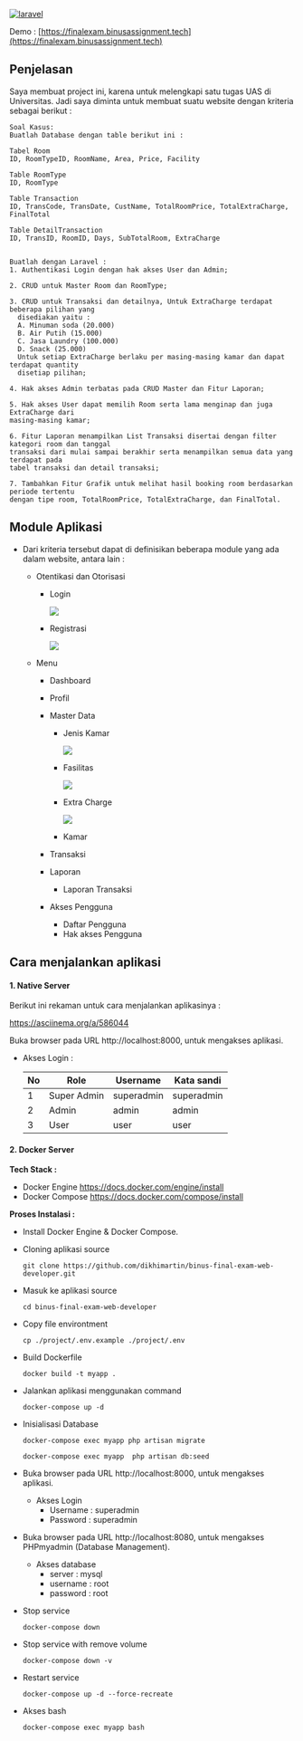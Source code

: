 [![laravel](https://i.ibb.co/SmtP4vH/image-4.png)](https://laravel.com)

Demo : [https://finalexam.binusassignment.tech](https://finalexam.binusassignment.tech)


## Penjelasan

Saya membuat project ini, karena untuk melengkapi satu tugas UAS  di Universitas. Jadi saya diminta untuk membuat suatu website  dengan kriteria sebagai berikut :

```
Soal Kasus: 
Buatlah Database dengan table berikut ini :

Tabel Room
ID, RoomTypeID, RoomName, Area, Price, Facility

Table RoomType
ID, RoomType

Table Transaction
ID, TransCode, TransDate, CustName, TotalRoomPrice, TotalExtraCharge, FinalTotal

Table DetailTransaction
ID, TransID, RoomID, Days, SubTotalRoom, ExtraCharge


Buatlah dengan Laravel :
1. Authentikasi Login dengan hak akses User dan Admin;

2. CRUD untuk Master Room dan RoomType;

3. CRUD untuk Transaksi dan detailnya, Untuk ExtraCharge terdapat beberapa pilihan yang
  disediakan yaitu :
  A. Minuman soda (20.000)
  B. Air Putih (15.000)
  C. Jasa Laundry (100.000)
  D. Snack (25.000)
  Untuk setiap ExtraCharge berlaku per masing-masing kamar dan dapat terdapat quantity
  disetiap pilihan;
  
4. Hak akses Admin terbatas pada CRUD Master dan Fitur Laporan;

5. Hak akses User dapat memilih Room serta lama menginap dan juga ExtraCharge dari
masing-masing kamar;

6. Fitur Laporan menampilkan List Transaksi disertai dengan filter kategori room dan tanggal
transaksi dari mulai sampai berakhir serta menampilkan semua data yang terdapat pada
tabel transaksi dan detail transaksi;

7. Tambahkan Fitur Grafik untuk melihat hasil booking room berdasarkan periode tertentu
dengan tipe room, TotalRoomPrice, TotalExtraCharge, dan FinalTotal.
```



## Module Aplikasi 

- Dari kriteria tersebut dapat di definisikan beberapa module yang ada dalam website, antara lain :
  
  
  - Otentikasi dan Otorisasi
  
    - Login 
  
      ![](https://i.imgur.com/dyPw8ZY.png)
  
    - Registrasi
  
      ![](https://i.imgur.com/6FL2n6c.png)
  
  - Menu
  
    - Dashboard
  
    - Profil
  
    - Master Data
  
      - Jenis Kamar
  
        ![](https://i.imgur.com/ZTv1mgp.png)
  
        
  
      - Fasilitas
  
        ![](https://i.imgur.com/C0Cv20N.png)
  
        
  
      - Extra Charge
  
        ![](https://i.imgur.com/hXX2Ifl.png)
  
        
  
      - Kamar
  
    - Transaksi
  
    - Laporan
  
      - Laporan Transaksi
  
    - Akses Pengguna
  
      - Daftar Pengguna
      - Hak akses Pengguna
  



## Cara menjalankan aplikasi

#### 1. Native Server

Berikut ini rekaman untuk cara menjalankan aplikasinya :

https://asciinema.org/a/586044

Buka browser pada URL  http://localhost:8000, untuk mengakses aplikasi.

- Akses Login :

  | No   | Role        | Username   | Kata sandi |
  | ---- | ----------- | ---------- | ---------- |
  | 1    | Super Admin | superadmin | superadmin |
  | 2    | Admin       | admin      | admin      |
  | 3    | User        | user       | user       |

#### 2. Docker Server

**Tech Stack :**

  - Docker Engine https://docs.docker.com/engine/install
  - Docker Compose https://docs.docker.com/compose/install

**Proses Instalasi :**

- Install Docker Engine & Docker Compose.

- Cloning aplikasi source

  ```shell
  git clone https://github.com/dikhimartin/binus-final-exam-web-developer.git
  ```

- Masuk ke aplikasi source

  ```shell
  cd binus-final-exam-web-developer
  ```

- Copy file environtment

  ```shell
  cp ./project/.env.example ./project/.env
  ```

- Build Dockerfile

  ```shell
  docker build -t myapp .
  ```

- Jalankan aplikasi menggunakan command 

  ```shell
  docker-compose up -d
  ```

- Inisialisasi Database

  ```shell
  docker-compose exec myapp php artisan migrate  
  ```

  ```shell
  docker-compose exec myapp  php artisan db:seed
  ```

- Buka browser pada URL  http://localhost:8000, untuk mengakses aplikasi.

  - Akses Login 
    - Username    : superadmin
    - Password     : superadmin

- Buka browser pada URL  http://localhost:8080, untuk mengakses PHPmyadmin (Database Management).

  - Akses database 
    - server : mysql
    - username : root
    - password : root

- Stop service 

  ```shell
  docker-compose down
  ```

- Stop service with remove volume

  ```shell
  docker-compose down -v
  ```

- Restart service

  ```shell
  docker-compose up -d --force-recreate
  ```

- Akses bash 

  ```shell
  docker-compose exec myapp bash
  ```

  